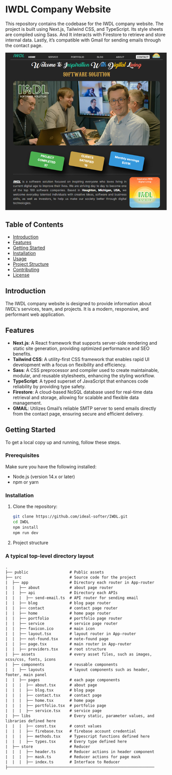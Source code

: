 # IWDL Company Website

This repository contains the codebase for the IWDL company website. The project is built using Next.js, Tailwind CSS, and TypeScript. Its style sheets are compiled using Sass. And It interacts with Firestore to retrieve and store internal data. Lastly, it’s compatible with Gmail for sending emails through the contact page.

![Alt text](./preview.png)

## Table of Contents

- [Introduction](#introduction)
- [Features](#features)
- [Getting Started](#getting-started)
- [Installation](#installation)
- [Usage](#usage)
- [Project Structure](#project-structure)
- [Contributing](#contributing)
- [License](#license)

## Introduction

The IWDL company website is designed to provide information about IWDL's services, team, and projects. It is a modern, responsive, and performant web application.

## Features

- **Next.js**: A React framework that supports server-side rendering and static site generation, providing optimized performance and SEO benefits.
- **Tailwind CSS**: A utility-first CSS framework that enables rapid UI development with a focus on flexibility and efficiency.
- **Sass**: A CSS preprocessor and compiler used to create maintainable, modular, and reusable stylesheets, enhancing the styling workflow.
- **TypeScript**: A typed superset of JavaScript that enhances code reliability by providing type safety.
- **Firestore**: A cloud-based NoSQL database used for real-time data retrieval and storage, allowing for scalable and flexible data management.
- **GMAIL**: Utilizes Gmail’s reliable SMTP server to send emails directly from the contact page, ensuring secure and efficient delivery.

## Getting Started

To get a local copy up and running, follow these steps.

### Prerequisites

Make sure you have the following installed:

- Node.js (version 14.x or later)
- npm or yarn

### Installation

1. Clone the repository:

   ```bash
   git clone https://github.com/ideal-softer/IWDL.git
   cd IWDL
   npm install
   npm run dev

2. Project structure

### A typical top-level directory layout

    .
    ├── public                  # Public assets
    ├── src                     # Source code for the project
    |  ├── app                  # Directory each router in App-router
    |  |  ├── about             # about page router
    |  |  ├── api               # Directory each APIs
    |  |  |  ├── send-email.ts  # API router for sending email
    |  |  ├── blog              # blog page router
    |  |  ├── contact           # contact page router
    |  |  ├── home              # home page router
    |  |  ├── portfolio         # portfolio page router
    |  |  ├── service           # service page router
    |  |  ├── favicon.ico       # main icon
    |  |  ├── layout.tsx        # layout router in App-router
    |  |  ├── not-found.tsx     # note-found page
    |  |  ├── page.tsx          # main router in App-router
    |  |  ├── providers.tsx     # root structure
    |  ├── assets               # every asset files, such as images, scss/css, fonts, icons
    |  ├── components           # reusable components
    |  |  ├── layouts           # layout components such as header, footer, main panel
    |  |  ├── pages             # each page components
    |  |  |  ├── about.tsx      # about page
    |  |  |  ├── blog.tsx       # blog page
    |  |  |  ├── contact.tsx    # contact page
    |  |  |  ├── home.tsx       # home page
    |  |  |  ├── portfolio.tsx  # portfolio page
    |  |  |  ├── service.tsx    # service page
    |  ├── libs                 # Every static, parameter values, and libraries defined here
    |  |  |  ├── const.tsx      # const values
    |  |  |  ├── firebase.tsx   # firebase account credential
    |  |  |  ├── methods.tsx    # Typescript functions defined here
    |  |  |  ├── types.tsx      # Every type defined here
    |  ├── store                # Reducer
    |  |  |  ├── header.ts      # Reducer actions in header component
    |  |  |  ├── mask.ts        # Reducer actions for page mask
    |  |  |  ├── index.ts       # Interface to Reducer
    ├────────────────────────────────────────────────────────────────
